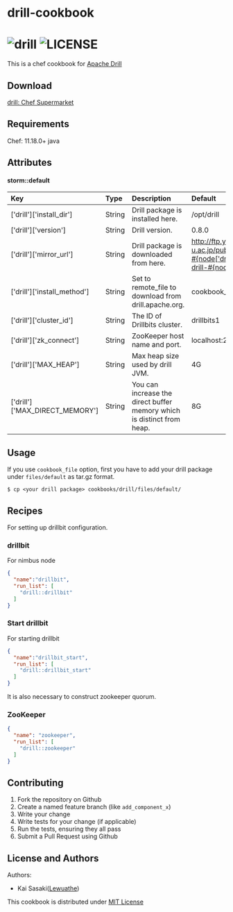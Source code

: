 # drill-cookbook

 ![drill](https://img.shields.io/cookbook/v/drill.svg) ![LICENSE](https://img.shields.io/badge/license-MIT-blue.svg)
==============

This is a chef cookbook for [Apache Drill](http://drill.apache.org/)

Download
----------
[drill: Chef Supermarket](https://supermarket.chef.io/cookbooks/drill)

Requirements
------------
Chef: 11.18.0+
java

Attributes
----------

#### storm::default

|Key|Type|Description|Default|
|:---|:---|:---|:---|
|['drill']['install_dir']|String|Drill package is installed here.|/opt/drill|
|['drill']['version']|String|Drill version.|0.8.0|
|['drill']['mirror_url']|String|Drill package is downloaded from here.|http://ftp.yz.yamagata-u.ac.jp/pub/network/apache/drill/drill-#{node['drill']['version']}/apache-drill-#{node['drill']['version']}.tar.g|
|['drill']['install_method']|String|Set to remote_file to download from drill.apache.org.|cookbook_file|
|['drill']['cluster_id']|String|The ID of Drillbits cluster.|drillbits1|
|['drill']['zk_connect']|String|ZooKeeper host name and port.|localhost:2181|
|['drill']['MAX_HEAP']|String|Max heap size used by drill JVM.|4G|
|['drill']['MAX_DIRECT_MEMORY']|String|You can increase the direct buffer memory which is distinct from heap.|8G|

Usage
-----
If you use `cookbook_file` option, first you have to add your drill package under `files/default` as tar.gz format.

```
$ cp <your drill package> cookbooks/drill/files/default/
```

## Recipes

For setting up drillbit configuration.

### drillbit
For nimbus node

```json
{
  "name":"drillbit",
  "run_list": [
    "drill::drillbit"
  ]
}
```

### Start drillbit
For starting drillbit

```json
{
  "name":"drillbit_start",
  "run_list": [
    "drill::drillbit_start"
  ]
}
```

It is also necessary to construct zookeeper quorum.

### ZooKeeper
```json
{
  "name": "zookeeper",
  "run_list": [
    "drill::zookeeper"
  ]
}
```

Contributing
------------

1. Fork the repository on Github
2. Create a named feature branch (like `add_component_x`)
3. Write your change
4. Write tests for your change (if applicable)
5. Run the tests, ensuring they all pass
6. Submit a Pull Request using Github

License and Authors
-------------------
Authors:
* Kai Sasaki([Lewuathe](https://github.com/Lewuathe))


This cookbook is distributed under [MIT License](http://opensource.org/licenses/MIT)
